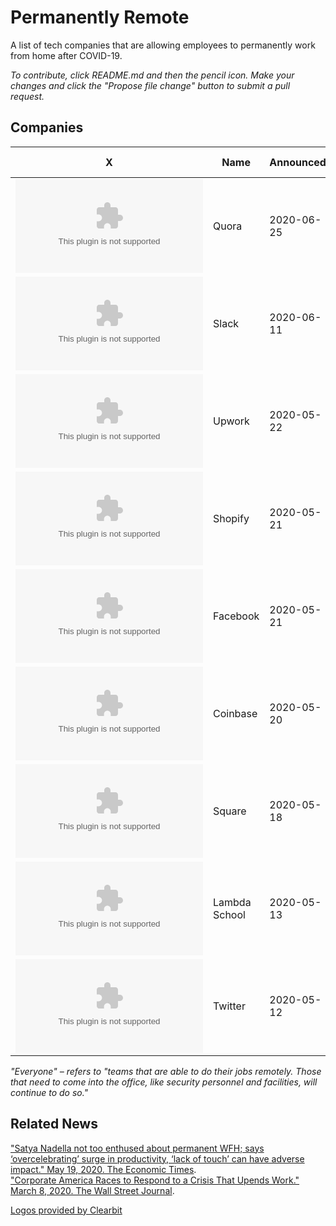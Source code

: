 # Permanently Remote
A list of tech companies that are allowing employees to permanently work from home after COVID-19.

*To contribute, click README.md and then the pencil icon. Make your changes and click the "Propose file change" button to submit a pull request.*

## Companies

X       | Name    | Announced | Eligibility | # of Employees | Links
--------|---------|-----------|-------------|----------------|--------
![logo](http://logo.clearbit.com/quora.com?size=20) | Quora | 2020-06-25 | Everyone | 501 - 1000 | [Announcement](https://twitter.com/adamdangelo/status/1276210618786168833), [Jobs](https://quora.com/careers)
![logo](http://logo.clearbit.com/slack.com?size=20) | Slack | 2020-06-11 | Everyone | 1001 - 5000 | [Announcement](https://slackhq.com/june-update-on-slack-office-closures-from-slack-svp-of-people-robby-kwok), [Jobs](https://slack.com/careers)
![logo](http://logo.clearbit.com/upwork.com?size=20) | Upwork | 2020-05-22 | Everyone | 251 - 500 | [Announcement](https://twitter.com/hydnbrwn/status/1263840533144727552), [Jobs](https://careers.upwork.com/homepage)
![logo](http://logo.clearbit.com/shopify.com?size=20) | Shopify | 2020-05-21 | Everyone | 1001 - 5000 | [Announcement](https://twitter.com/tobi/status/1263483496087064579), [Jobs](https://www.shopify.com/careers)
![logo](http://logo.clearbit.com/facebook.com?size=20) | Facebook | 2020-05-21 | Experienced Hires | 40,000+ | [Announcement](https://www.theverge.com/2020/5/21/21265780/facebook-remote-work-mark-zuckerberg-interview-wfh), [Jobs](https://www.facebook.com/careers/)
![logo](http://logo.clearbit.com/coinbase.com?size=20) | Coinbase | 2020-05-20 | Everyone | 1001 - 5000 | [Announcement](https://blog.coinbase.com/post-covid-19-coinbase-will-be-a-remote-first-company-cdac6e621df7), [Jobs](https://www.coinbase.com/careers)
![logo](http://logo.clearbit.com/square.com?size=20) | Square  | 2020-05-18 | Everyone | 1001 - 5000 | [Announcement](https://www.theverge.com/2020/5/18/21261798/square-employees-work-from-home-remote-premanent-policy-ceo), [Jobs](https://careers.squareup.com/us/en)
![logo](http://logo.clearbit.com/lambdaschool.com?size=20) | Lambda School | 2020-05-13 | Everyone | 101 - 250 | [Announcement](https://twitter.com/Austen/status/1260659150817640448), [Jobs](https://lambdaschool.com/careers#jobs)
![logo](http://logo.clearbit.com/twitter.com?size=20) | Twitter | 2020-05-12 | Everyone | 1001 - 5000 | [Announcement](https://www.theverge.com/2020/5/12/21256060/twitter-employees-work-from-home-covid-19-pandemic), [Jobs](https://careers.twitter.com/en.html)

*"Everyone" – refers to "teams that are able to do their jobs remotely. Those that need to come into the office, like security personnel and facilities, will continue to do so."*

## Related News
["Satya Nadella not too enthused about permanent WFH; says ‘overcelebrating’ surge in productivity, ‘lack of touch’ can have adverse impact." May 19, 2020. The Economic Times](https://economictimes.indiatimes.com/magazines/panache/satya-nadella-not-too-enthused-about-permanent-wfh-says-overcelebrating-surge-in-productivity-lack-of-touch-can-have-adverse-impact/articleshow/75819905.cms).  
["Corporate America Races to Respond to a Crisis That Upends Work." March 8, 2020. The Wall Street Journal](https://www.wsj.com/articles/corporate-america-races-respond-crisis-that-upends-work-11583604174?reflink=share_mobilewebshare).  

<a href="https://clearbit.com">Logos provided by Clearbit</a>
